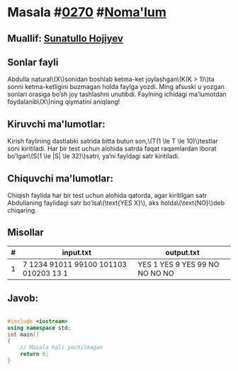 
<h1>Masala #<a href="https://robocontest.uz/tasks/0270">0270</a> #<a href="https://robocontest.uz/tasks?category=1">Noma'lum</a></h1>
<h2> Muallif: <a href="https://robocontest.uz/profile/sunnat">Sunatullo Hojiyev</a></h2>
<h2>Sonlar fayli</h2>
<p>Abdulla natural\(X\)sonidan boshlab ketma-ket joylashgan\(K(K > 1)\)ta sonni ketma-ketligini buzmagan holda faylga yozdi. Ming afsuski u yozgan sonlari orasiga bo’sh joy tashlashni unutibdi. Faylning ichidagi ma’lumotdan foydalanib\(X\)ning qiymatini aniqlang!</p>
<h2>Kiruvchi ma'lumotlar:</h2>
<p>Kirish faylining dastlabki satrida bitta butun son,\(T(1 \le T \le 10)\)testlar soni kiritiladi. Har bir test uchun alohida satrda faqat raqamlardan iborat bo’lgan\(S(1 \le |S| \le 32)\)satri, ya’ni fayldagi satr kiritiladi.</p>
<h2>Chiquvchi ma'lumotlar:</h2>
<p>Chiqish faylida har bir test uchun alohida qatorda, agar kiritilgan satr Abdullaning faylidagi satr bo’lsa\(\text{YES X}\), aks holda\(\text{NO}\)deb chiqaring.</p>
<h2>Misollar</h2>
<table>
    <thead>
        <tr>
            <th>#</th>
            <th>input.txt</th>
            <th>output.txt</th>
        </tr>
    </thead>
    <tbody>
            <tr>
                <td>1</td>
                <td>7
1234
91011
99100
101103
010203
13
1</td>
                <td>YES 1
YES 9
YES 99
NO
NO
NO
NO</td>
            </tr>
    </tbody>
    </table>
    
<h2>Javob:</h2>

######
```cpp
#include <iostream>
using namespace std;
int main()
{
    // Masala hali yechilmagan
    return 0;
}
```
